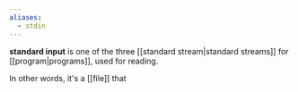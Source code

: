 ```yaml
---
aliases:
  - stdin
---
```

**standard input** is one of the three [[standard stream|standard streams]] for [[program|programs]], used for reading.

In other words, it's a [[file]] that 